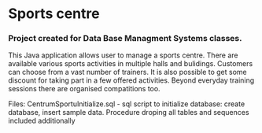 # Sports centre 

### Project created for Data Base Managment Systems classes.

This Java application allows user to manage a sports centre. 
There are available various sports activities in multiple halls and bulidings. 
Customers can choose from a vast number of trainers.
It is also possible to get some discount for taking part in a few offered activities.
Beyond everyday training sessions there are organised compatitions too.

Files:
CentrumSportuInitialize.sql - sql script to initialize database: create database, insert sample data. Procedure droping all tables and sequences included additionally




  
